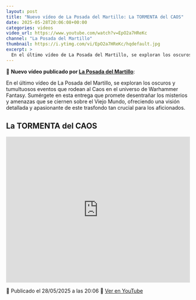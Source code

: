 ```yaml
---
layout: post
title: "Nuevo vídeo de La Posada del Martillo: La TORMENTA del CAOS"
date: 2025-05-28T20:06:08+00:00
categories: videos
video_url: https://www.youtube.com/watch?v=EpO2a7HReKc
channel: "La Posada del Martillo"
thumbnail: https://i.ytimg.com/vi/EpO2a7HReKc/hqdefault.jpg
excerpt: >
  En el último vídeo de La Posada del Martillo, se exploran los oscuros y tumultuosos eventos que rodean al Caos en el universo de Warhammer Fantasy. Sumérgete en esta entrega que promete desentrañar los misterios y amenazas que se ciernen sobre el Viejo Mundo, ofreciendo una visión detallada y apasionante de este trasfondo tan crucial para los aficionados.
---
```


🎥 **Nuevo vídeo publicado por [La Posada del Martillo](https://www.youtube.com/channel/UCuRsk2Iq9PZoC3XPLAPePEQ)**:

En el último vídeo de La Posada del Martillo, se exploran los oscuros y tumultuosos eventos que rodean al Caos en el universo de Warhammer Fantasy. Sumérgete en esta entrega que promete desentrañar los misterios y amenazas que se ciernen sobre el Viejo Mundo, ofreciendo una visión detallada y apasionante de este trasfondo tan crucial para los aficionados.

## La TORMENTA del CAOS

<iframe width="100%" height="400" src="https://www.youtube.com/embed/EpO2a7HReKc" frameborder="0" allowfullscreen></iframe>

📅 Publicado el 28/05/2025 a las 20:06
🔗 [Ver en YouTube](https://www.youtube.com/watch?v=EpO2a7HReKc)
